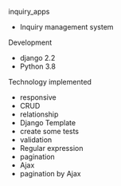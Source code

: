 inquiry_apps
- Inquiry management system


Development
- django 2.2
- Python 3.8


Technology implemented
- responsive
- CRUD
- relationship
- Django Template
- create some tests
- validation
- Regular expression
- pagination
- Ajax
- pagination by Ajax